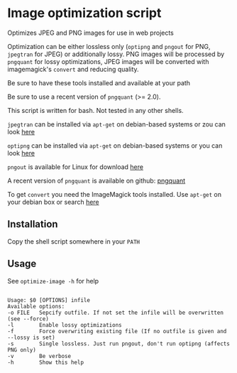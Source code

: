 # Image optimization script

Optimizes JPEG and PNG images for use in web projects

Optimization can be either lossless only (`optipng` and `pngout` for PNG, `jpegtran` for JPEG) or additionally lossy.
PNG images will be processed by `pngquant` for lossy optimizations, JPEG images will be converted with imagemagick's `convert` and reducing quality.

Be sure to have these tools installed and available at your path

Be sure to use a recent version of `pngquant` (>= 2.0).

This script is written for bash. Not tested in any other shells.

`jpegtran` can be installed via `apt-get` on debian-based systems or zou can look [here](http://jpegclub.org/jpegtran/)

`optipng` can be installed via `apt-get` on debian-based systems or you can look [here](http://optipng.sourceforge.net/)

`pngout` is available for Linux for download [here](http://www.jonof.id.au/kenutils)

A recent version of `pngquant` is available on github: [pngquant](https://github.com/pornel/pngquant)

To get `convert` you need the ImageMagick tools installed. Use `apt-get` on your debian box or search [here](http://www.imagemagick.org/)

## Installation

Copy the shell script somewhere in your `PATH`

## Usage

See `optimize-image -h` for help

~~~

Usage: $0 [OPTIONS] infile
Available options:
-o FILE   Sepcify outfile. If not set the infile will be overwritten (see --force)
-l        Enable lossy optimizations
-f        Force overwriting existing file (If no outfile is given and --lossy is set)
-s        Single lossless. Just run pngout, don't run optipng (affects PNG only)
-v        Be verbose
-h        Show this help

~~~